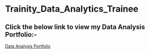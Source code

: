 # Trainity_Data_Analytics_Trainee
## Click the below link to view my Data Analysis Portfolio:-
<a href ="https://github.com/ADVAIT135/Trainity_Data_Analytics_Trainee/blob/main/Trainity%20Data%20Analytics%20Trainee%20Task%209%20-%20ADVAIT%20CHAVAN%20-%20Data%20Analysis%20Portfolio.pdf">Data Analysis Portfolio</a>

